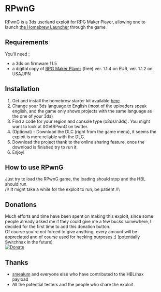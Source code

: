 # RPwnG
RPwnG is a 3ds userland exploit for RPG Maker Player, allowing one to launch
[the Homebrew Launcher](http://smealum.github.io/3ds/) through the game.
## Requirements
You'll need :  
* a 3ds on firmware 11.5
* a digital copy of [RPG Maker Player](http://www.nintendo.com/games/detail/rpg-maker-player-3ds) (free) ver. 1.1.4 on EUR, ver. 1.1.2 on USA/JPN

## Installation
1. Get and install the homebrew starter kit available [here](http://smealum.github.io/3ds/).
2. Change your 3ds language to English (most of the uploaders speak english, and the game only shows projects with the same language as the one of your 3ds)
3. Find a code for your region and console type (o3ds/n3ds). You might want to look at #GetRPwnG on twitter.
4. (Optional) - Download the DLC (right from the game menu), it seems the exploit is more reliable with the DLC.
5. Download the project thank to the online sharing feature, once the download is finished try to run it.
6. Enjoy!

## How to use RPwnG
Just try to load the RPwnG game, the loading should stop and the HBL should run.  
/!\ It might take a while for the exploit to run, be patient /!\

## Donations  
Much efforts and time have been spent on making this exploit, since some people already asked me if they could give me a few bucks somewhere, I decided for the first time to add this donation button.  
Of course you're not forced to give anything, every amount will be appreciated and of course used for hacking purposes ;) (potentially Switchhax in the future)  
[![Donate](https://www.paypalobjects.com/en_US/i/btn/btn_donate_LG.gif)](https://www.paypal.com/cgi-bin/webscr?cmd=_s-xclick&hosted_button_id=MN78A7NRKN8W4)

## Thanks
* [smealum](https://github.com/smealum) and everyone else who have contributed to the HBL/hax payload
* All the potential testers and the people who share the exploit
